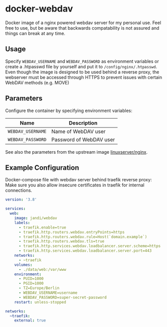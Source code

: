 # docker-webdav

Docker image of a nginx powered webdav server for my personal use. Feel free to use, but be aware that backwards compatability is not assured and things can break at any time.

## Usage

Specify `WEBDAV_USERNAME` and `WEBDAV_PASSWORD` as environment variables or create a .htpasswd file by yourself and put it to `/config/nginx/.htpasswd`.
Even though the image is designed to be used behind a reverse proxy, the webserver must be accessed through HTTPS to prevent issues with certain WebDAV methods (e.g. MOVE)

## Parameters

Configure the container by specifying environment variables:

Name | Description
--- | ---
`WEBDAV_USERNAME` | Name of WebDAV user
`WEBDAV_PASSWORD` | Password of WebDAV user

See also the parameters from the upstream image [linuxserver/nginx](https://github.com/linuxserver/docker-nginx#parameters).

## Example Configuration

Docker-compose file with webdav server behind traefik reverse proxy:
Make sure you also allow insecure certificates in traefik for internal connections.

```yml
version: '3.8'

services: 
  web:
    image: jandi/webdav
    labels:
      - traefik.enable=true
      - traefik.http.routers.webdav.entryPoints=https
      - traefik.http.routers.webdav.rule=Host(`domain.example`)
      - traefik.http.routers.webdav.tls=true
      - traefik.http.services.webdav.loadbalancer.server.scheme=https
      - traefik.http.services.webdav.loadbalancer.server.port=443
    networks:
      - ~traefik
    volumes:
      - ./data/web:/var/www
    environment:
      - PUID=1000
      - PGID=1000
      - TZ=Europe/Berlin
      - WEBDAV_USERNAME=username
      - WEBDAV_PASSWORD=super-secret-password
    restart: unless-stopped

networks:
  ~traefik:
    external: true
```
